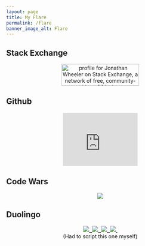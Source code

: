 ```yaml
---
layout: page
title: My Flare
permalink: /flare
banner_image_alt: Flare
---
```


<script src="https://ajax.googleapis.com/ajax/libs/jquery/3.1.1/jquery.min.js"></script>



## Stack Exchange

<div align="center">
<a href="http://stackexchange.com/users/4468619">
<img src="http://stackexchange.com/users/flair/4468619.png" width="208" height="58" alt="profile for Jonathan Wheeler on Stack Exchange, a network of free, community-driven Q&amp;A sites" title="profile for Jonathan Wheeler on Stack Exchange, a network of free, community-driven Q&amp;A sites">
</a>
</div>

## Github

<div align="center">
<iframe src="http://githubbadge.appspot.com/jondoesntgit" style="border: 0;height: 142px;width: 200px;overflow: hidden;" frameBorder="0"></iframe>
</div>


## Code Wars

<div align="center">
<a href="https://www.codewars.com/users/jamwheeler">
<img src="https://www.codewars.com/users/jamwheeler/badges/small">
</a>
</div>

## Duolingo

<div align="center">
<a href="https://www.duolingo.com/jamwheeler">
<img class="flag" src="https://b.thumbs.redditmedia.com/tkqJtyXcZ-OYmLaY.png" /><span class="duo duo-de"></span>&nbsp;
<img class="flag" src="https://b.thumbs.redditmedia.com/Hs0JAtSwNYtsmcYi.png" /><span class="duo duo-fr"></span>&nbsp;
<img class="flag" src="https://b.thumbs.redditmedia.com/6jE2_QPc5iNeleRI.png" /><span class="duo duo-es"></span>&nbsp;
<img class="flag" src="https://b.thumbs.redditmedia.com/WyqRvFdxGGp96ME_YS9tyru2RsJ1HlBuWSUm3KB1CAc.png" /><span class="duo duo-ru"></span>&nbsp;
</a>
</div>

<script>
$('.flag').css('display', 'inline-block')
$('.flag').css('vertical-align', 'middle')
$('.duo').css('padding', '2px')
$.get("http://www.duolingo.com/users/jamwheeler", function(data){
    duolingo = data;
    duolingo.languages.forEach(function (element) {
        if ((!element.learning)) {return;}
        console.log(element)
        console.log('.duo-' + element.language)
        $('.duo-' + element.language ).text(element.level);
    })
})
</script>

<div align="center">
(Had to script this one myself)
</div>

